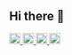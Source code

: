 ## Hi there 👋

<!--
**otryush37/otryush37** is a ✨ _special_ ✨ repository because its `README.md` (this file) appears on your GitHub profile.

Here are some ideas to get you started:

- 🔭 I’m currently working on ...
- 🌱 I’m currently learning ...
- 👯 I’m looking to collaborate on ...
- 🤔 I’m looking for help with ...
- 💬 Ask me about ...
- 📫 How to reach me: ...
- 😄 Pronouns: ...
- ⚡ Fun fact: ...
-->

<p align="left">
  <a href="https://github.com/otryush37">
    <img height="20" src="https://komarev.com/ghpvc/?username=otryush37" />
  </a>
  <a href="https://github.com/otryush37">
    <img height="20" src="https://img.shields.io/github/followers/otryush37?label=follow&logo=github&style=flat" />
  </a>
  <a href="http://qiita.com/otryush37">
    <img height="20" src="https://qiita-badge.apiapi.app/s/otryush37/posts.svg" />
  </a>
  <a href="http://qiita.com/otryush37">
    <img height="20" src="https://qiita-badge.apiapi.app/s/otryush37/contributions.svg" />
  </a>
</p>
